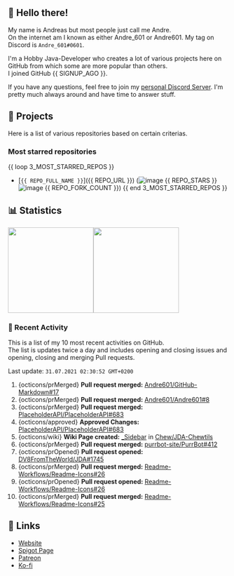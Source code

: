 <!-- Links -->
[purr]: https://purrbot.site
[discord]: https://discord.gg/6dazXp6
[website]: https://andre601.ch
[spigot]: https://www.spigotmc.org/resources/authors/56829/
[patreon]: https://patreon.com/andre_601
[ko-fi]: https://ko-fi.com/andre_601

## 👋 Hello there!
My name is Andreas but most people just call me Andre.  
On the internet am I known as either Andre_601 or Andre601. My tag on Discord is `Andre_601#0601`.

I'm a Hobby Java-Developer who creates a lot of various projects here on GitHub from which some are more popular than others.  
I joined GitHub {{ SIGNUP_AGO }}.

If you have any questions, feel free to join my [personal Discord Server][discord]. I'm pretty much always around and have time to answer stuff.

## 📁 Projects
Here is a list of various repositories based on certain criterias.

### Most starred repositories

{{ loop 3_MOST_STARRED_REPOS }}
- [`{{ REPO_FULL_NAME }}`]({{ REPO_URL }}) (![image](https://cdn.jsdelivr.net/gh/Readme-Workflows/Readme-Icons@main/icons/octicons/StarredRepository.svg) {{ REPO_STARS }} ![image](https://cdn.jsdelivr.net/gh/Readme-Workflows/Readme-Icons@main/icons/octicons/ForkedRepository.svg) {{ REPO_FORK_COUNT }})
{{ end 3_MOST_STARRED_REPOS }}

## 📊 Statistics
<img height="195px" src="https://github-readme-stats.vercel.app/api?username=Andre601&show_icons=true&hide_rank=true&title_color=3498db&bg_color=ffffff00&text_color=718096&disable_animations=true"><img height="195px" src="https://github-readme-stats.vercel.app/api/top-langs?username=Andre601&layout=compact&title_color=3498db&bg_color=ffffff00&text_color=718096">

### 📜 Recent Activity
This is a list of my 10 most recent activities on GitHub.  
The list is updates twice a day and includes opening and closing issues and opening, closing and merging Pull requests.

<!--RECENT_ACTIVITY:last_update-->
Last update: `31.07.2021 02:30:52 GMT+0200`
<!--RECENT_ACTIVITY:last_update_end-->
<!--RECENT_ACTIVITY:start-->
1. {octicons/prMerged} **Pull request merged:** [Andre601/GitHub-Markdown#17](https://github.com/Andre601/GitHub-Markdown/pull/17)
2. {octicons/prMerged} **Pull request merged:** [Andre601/Andre601#8](https://github.com/Andre601/Andre601/pull/8)
3. {octicons/prMerged} **Pull request merged:** [PlaceholderAPI/PlaceholderAPI#683](https://github.com/PlaceholderAPI/PlaceholderAPI/pull/683)
4. {octicons/approved} **Approved Changes:** [PlaceholderAPI/PlaceholderAPI#683](https://github.com/PlaceholderAPI/PlaceholderAPI/pull/683#pullrequestreview-717521312)
5. {octicons/wiki} **Wiki Page created:** [_Sidebar](https://github.com/Chew/JDA-Chewtils/wiki/_Sidebar) in [Chew/JDA-Chewtils](https://github.com/Chew/JDA-Chewtils)
6. {octicons/prMerged} **Pull request merged:** [purrbot-site/PurrBot#412](https://github.com/purrbot-site/PurrBot/pull/412)
7. {octicons/prOpened} **Pull request opened:** [DV8FromTheWorld/JDA#1745](https://github.com/DV8FromTheWorld/JDA/pull/1745)
8. {octicons/prMerged} **Pull request merged:** [Readme-Workflows/Readme-Icons#26](https://github.com/Readme-Workflows/Readme-Icons/pull/26)
9. {octicons/prOpened} **Pull request opened:** [Readme-Workflows/Readme-Icons#26](https://github.com/Readme-Workflows/Readme-Icons/pull/26)
10. {octicons/prMerged} **Pull request merged:** [Readme-Workflows/Readme-Icons#25](https://github.com/Readme-Workflows/Readme-Icons/pull/25)
<!--RECENT_ACTIVITY:end-->

## 🔗 Links
- [Website]
- [Spigot Page][spigot]
- [Patreon]
- [Ko-fi]
